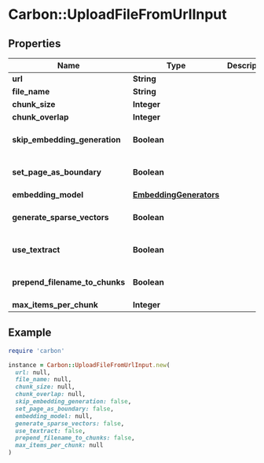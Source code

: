 # Carbon::UploadFileFromUrlInput

## Properties

| Name | Type | Description | Notes |
| ---- | ---- | ----------- | ----- |
| **url** | **String** |  |  |
| **file_name** | **String** |  | [optional] |
| **chunk_size** | **Integer** |  | [optional] |
| **chunk_overlap** | **Integer** |  | [optional] |
| **skip_embedding_generation** | **Boolean** |  | [optional][default to false] |
| **set_page_as_boundary** | **Boolean** |  | [optional][default to false] |
| **embedding_model** | [**EmbeddingGenerators**](EmbeddingGenerators.md) |  | [optional] |
| **generate_sparse_vectors** | **Boolean** |  | [optional][default to false] |
| **use_textract** | **Boolean** |  | [optional][default to false] |
| **prepend_filename_to_chunks** | **Boolean** |  | [optional][default to false] |
| **max_items_per_chunk** | **Integer** |  | [optional] |

## Example

```ruby
require 'carbon'

instance = Carbon::UploadFileFromUrlInput.new(
  url: null,
  file_name: null,
  chunk_size: null,
  chunk_overlap: null,
  skip_embedding_generation: false,
  set_page_as_boundary: false,
  embedding_model: null,
  generate_sparse_vectors: false,
  use_textract: false,
  prepend_filename_to_chunks: false,
  max_items_per_chunk: null
)
```

